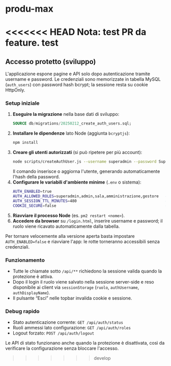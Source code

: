 # produ-max
<<<<<<< HEAD
Nota: test PR da feature.
test
=======

## Accesso protetto (sviluppo)

L'applicazione espone pagine e API solo dopo autenticazione tramite username e password. Le credenziali sono memorizzate in tabella MySQL (`auth_users`) con password hash bcrypt; la sessione resta su cookie HttpOnly.

### Setup iniziale

1. **Eseguire la migrazione** nella base dati di sviluppo:
   ```sql
   SOURCE db/migrations/20250212_create_auth_users.sql;
   ```
2. **Installare le dipendenze** lato Node (aggiunta `bcryptjs`):
   ```bash
   npm install
   ```
3. **Creare gli utenti autorizzati** (si può ripetere per più account):
   ```bash
   node scripts/createAuthUser.js --username superadmin --password SuperPwd123 --role superadmin --displayName "Mario Rossi"
   ```
   Il comando inserisce o aggiorna l'utente, generando automaticamente l'hash della password.
4. **Configurare le variabili d'ambiente minime** (`.env` o sistema):
   ```bash
   AUTH_ENABLED=true
   AUTH_ALLOWED_ROLES=superadmin,admin,sala,amministrazione,gestore   # opzionale, default: tutti
   AUTH_SESSION_TTL_MINUTES=480                                       # opzionale, default: 8h
   COOKIE_SECURE=false                                                # true se dietro HTTPS puro
   ```
5. **Riavviare il processo Node** (es. `pm2 restart <nome>`).
6. **Accedere da browser** su `/login.html`, inserire username e password; il ruolo viene ricavato automaticamente dalla tabella.

Per tornare velocemente alla versione aperta basta impostare `AUTH_ENABLED=false` e riavviare l'app: le rotte torneranno accessibili senza credenziali.

### Funzionamento

- Tutte le chiamate sotto `/api/**` richiedono la sessione valida quando la protezione è attiva.
- Dopo il login il ruolo viene salvato nella sessione server-side e reso disponibile ai client via `sessionStorage` (`ruolo`, `authUsername`, `authDisplayName`).
- Il pulsante “Esci” nelle topbar invalida cookie e sessione.

### Debug rapido

- Stato autenticazione corrente: `GET /api/auth/status`
- Ruoli ammessi lato configurazione: `GET /api/auth/roles`
- Logout forzato: `POST /api/auth/logout`

Le API di stato funzionano anche quando la protezione è disattivata, così da verificare la configurazione senza bloccare l'accesso.
>>>>>>> develop
